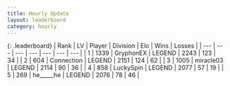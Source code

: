 ```yaml
---
title: Hourly Update
layout: leaderboard
category: hourly
---
```


{: .leaderboard}
| Rank | LV | Player | Division | Elo | Wins | Losses |
| --- | --- | --- | --- | --- | --- | --- |
| <span data-change="0">1</span> | 1339 | <span title="ID: 315148">GryphonEX</span> | LEGEND | <span data-change="0">2243</span> | <span data-change="0">123</span> | <span data-change="0">34</span> |
| <span data-change="0">2</span> | 604 | <span title="ID: 539711">Connection</span> | LEGEND | <span data-change="0">2151</span> | <span data-change="0">124</span> | <span data-change="0">62</span> |
| <span data-change="0">3</span> | 1005 | <span title="ID: 416373">miracle03</span> | LEGEND | <span data-change="19">2114</span> | <span data-change="3">90</span> | <span data-change="0">36</span> |
| <span data-change="1">4</span> | 858 | <span title="ID: 498412">LuckySpin</span> | LEGEND | <span data-change="0">2077</span> | <span data-change="0">57</span> | <span data-change="0">19</span> |
| <span data-change="1">5</span> | 269 | <span title="ID: 405067">he_____he</span> | LEGEND | <span data-change="0">2076</span> | <span data-change="0">78</span> | <span data-change="0">46</span> |